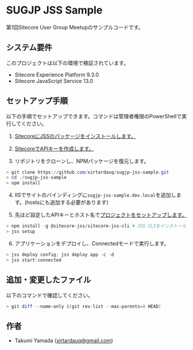 # SUGJP JSS Sample
第1回Sitecore User Group Meetupのサンプルコードです。

## システム要件
このプロジェクトは以下の環境で検証されています。

- Sitecore Experience Platform 9.3.0
- Sitecore JavaScript Service 13.0

## セットアップ手順
以下の手順でセットアップできます。コマンドは管理者権限のPowerShellで実行してください。

1. [SitecoreにJSSのパッケージをインストールします。](https://jss.sitecore.com/docs/getting-started/jss-server-install#server-components-installation)

1. [SitecoreでAPIキーを作成します。](https://jss.sitecore.com/docs/techniques/graphql/graphql-overview#setting-up-sitecore-graphql)

1. リポジトリをクローンし、NPMパッケージを復元します。

```powershell
> git clone https://github.com/xirtardauq/sugjp-jss-sample.git
> cd ./sugjp-jss-sample
> npm install
```

4. IISでサイトのバインディングに`sugjp-jss-sample.dev.local`を追加します。(hostsにも追加する必要があります)

1. 先ほど設定したAPIキーとホスト名で[プロジェクトをセットアップします。](https://jss.sitecore.com/docs/getting-started/app-deployment#step-1-setup-connection-information)  

```powershell
> npm install -g @sitecore-jss/sitecore-jss-cli # JSS CLIをインストール
> jss setup
```

6. アプリケーションをデプロイし、Connectedモードで実行します。

```powershell
> jss deploy config; jss deploy app -c -d
> jss start:connected
```

## 追加・変更したファイル
以下のコマンドで確認してください。

```powershell
> git diff --name-only $(git rev-list --max-parents=0 HEAD)
```

## 作者
- Takumi Yamada (xirtardauq@gmail.com)